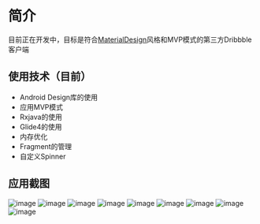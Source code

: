 ﻿# 简介
  
  目前正在开发中，目标是符合[MaterialDesign](https://material.io/guidelines/material-design/)风格和MVP模式的第三方Dribbble客户端

## 使用技术（目前）
   
* Android Design库的使用
* 应用MVP模式
* Rxjava的使用
* Glide4的使用
* 内存优化
* Fragment的管理
* 自定义Spinner

## 应用截图

  ![image](https://github.com/menglingpeng/DesignersShow/raw/master/screenshots/home1.PNG)
  ![image](https://github.com/menglingpeng/DesignersShow/raw/master/screenshots/home2.PNG)
  ![image](https://github.com/menglingpeng/DesignersShow/raw/master/screenshots/sort.PNG)
  ![image](https://github.com/menglingpeng/DesignersShow/raw/master/screenshots/list.PNG)
  ![image](https://github.com/menglingpeng/DesignersShow/raw/master/screenshots/timeframe.PNG)
  ![image](https://github.com/menglingpeng/DesignersShow/raw/master/screenshots/my_likes.PNG)
  ![image](https://github.com/menglingpeng/DesignersShow/raw/master/screenshots/my_buckets.PNG)
  ![image](https://github.com/menglingpeng/DesignersShow/raw/master/screenshots/shots_bucket.PNG)
  ![image](https://github.com/menglingpeng/DesignersShow/raw/master/screenshots/shot_detail.PNG)